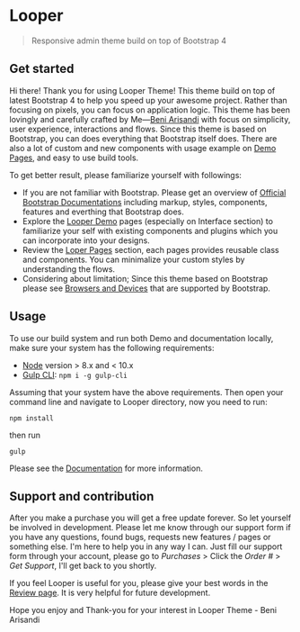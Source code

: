 Looper
======

> Responsive admin theme build on top of Bootstrap 4

Get started
-----------

Hi there! Thank you for using Looper Theme! This theme build on top of latest Bootstrap 4 to help you speed up your awesome project. Rather than focusing on pixels, you can focus on application logic. This theme has been lovingly and carefully crafted by Me—[Beni Arisandi](https://twitter.com/StilearningTwit) with focus on simplicity, user experience, interactions and flows. Since this theme is based on Bootstrap, you can does everything that Bootstrap itself does. There are also a lot of custom and new components with usage example on [Demo Pages](http://uselooper.com), and easy to use build tools.

To get better result, please familiarize yourself with followings:

 * If you are not familiar with Bootstrap. Please get an overview of [Official Bootstrap Documentations](https://getbootstrap.com/docs) including markup, styles, components, features and everthing that Bootstrap does.
 * Explore the [Looper Demo](http://uselooper.com/components-general.html) pages (especially on Interface section) to familiarize your self with existing components and plugins which you can incorporate into your designs.
 * Review the [Loper Pages](http://uselooper.com/components-general.html) section, each pages provides reusable class and components. You can minimalize your custom styles by understanding the flows.
 * Considering about limitation; Since this theme based on Bootstrap please see [Browsers and Devices](https://getbootstrap.com/docs/4.4/getting-started/browsers-devices/) that are supported by Bootstrap.

Usage
-----

To use our build system and run both Demo and documentation locally, make sure your system has the following requirements:

 * [Node](https://nodejs.org/uk/blog/release/v8.15.0/) version > 8.x and < 10.x
 * [Gulp CLI](https://gulpjs.com/): `npm i -g gulp-cli`

Assuming that your system have the above requirements. Then open your command line and navigate to Looper directory, now you need to run:

```
npm install
```

then run

```
gulp
```

Please see the [Documentation](http://uselooper.com/docs) for more information.

Support and contribution
------------------------

After you make a purchase you will get a free update forever. So let yourself be involved in development. Please let me know through our support form if you have any questions, found bugs, requests new features / pages or something else. I'm here to help you in any way I can. Just fill our support form through your account, please go to *Purchases* > Click the *Order #* > *Get Support*, I'll get back to you shortly.

If you feel Looper is useful for you, please give your best words in the [Review page](https://themes.getbootstrap.com/product/looper-responsive-admin-template). It is very helpful for future development.

Hope you enjoy and Thank-you for your interest in Looper Theme - Beni Arisandi
